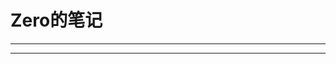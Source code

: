 # Zero的笔记

---



<div id="text" style="font-family: Helvetica, 'Hiragino Sans GB', 'Microsoft Yahei', '微软雅黑', Arial, sans-serif;"></div>



---

<p id="img"></p>

<p id="day" style="color: #8c8c8c;text-align: right"></p>



<script>
    var mykey = "f7c47ddd88ca4a0c5d6d787e2214c6fb";
        $.get("https://api.tianapi.com/txapi/one/index",{key:mykey},function (data) {
            if(data.code==200){
                var imgSrc = data.newslist[0].imgurl;
                var path = '<img src="'+imgSrc+'"style="height:550px;width:900px;"/>';
                $("#img").html(path);
                $("#text").html(data.newslist[0].word);
                $("#day").html(data.newslist[0].date)
            }
        });</script>


